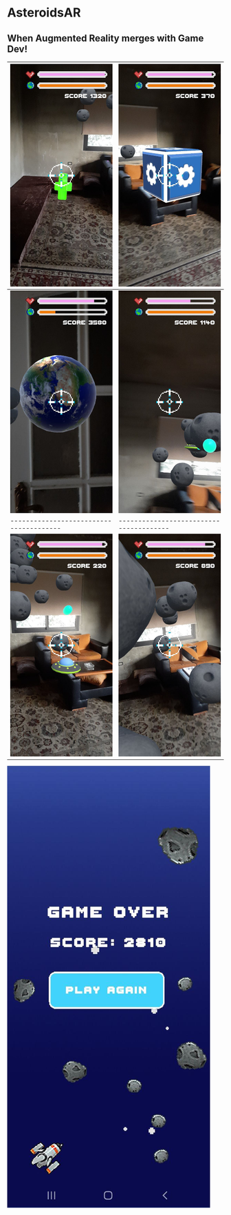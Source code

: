 # AsteroidsAR

## When Augmented Reality merges with Game Dev!

| ![](./Screenshots/Screenshot1.jpg)      | ![](./Screenshots/Screenshot3.jpg)      |
| --------------------------------------- | --------------------------------------- |
| ![](./Screenshots/Screenshot2.jpg)      |    ![](./Screenshots/Screenshot4.jpg)   |
| --------------------------------------- | --------------------------------------- |
| ![](./Screenshots/Screenshot5.jpg)      |   ![](./Screenshots/Screenshot7.jpg)    |




![](./Screenshots/Screenshot8.jpg)
